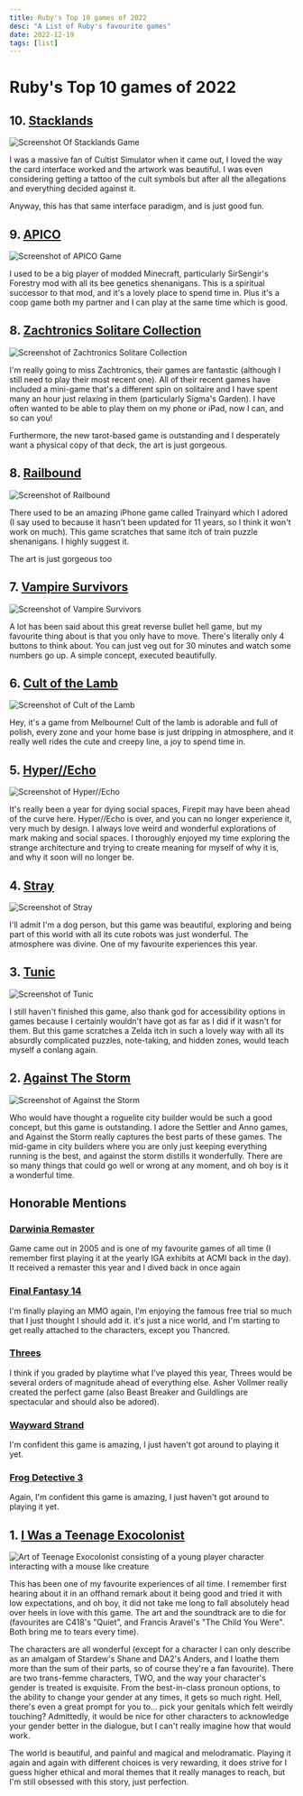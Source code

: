 ```yaml
---
title: Ruby's Top 10 games of 2022
desc: "A List of Ruby's favourite games"
date: 2022-12-19
tags: [list]
---
```


# Ruby's Top 10 games of 2022

## 10. [Stacklands](https://sokpop.itch.io/stacklands 'Stacklands')

![Screenshot Of Stacklands Game](https://files.rubyquail.design/2022games/stacklands.jpg)

I was a massive fan of Cultist Simulator when it came out, I loved the way the card interface worked and the artwork was beautiful. I was even considering getting a tattoo of the cult symbols but after all the allegations and everything decided against it.

Anyway, this has that same interface paradigm, and is just good fun.

## 9. [APICO](https://tngineers.itch.io/apico 'APICO')

![Screenshot of APICO Game](https://files.rubyquail.design/2022games/APICO.jpg)

I used to be a big player of modded Minecraft, particularly SirSengir's Forestry mod with all its bee genetics shenanigans. This is a spiritual successor to that mod, and it's a lovely place to spend time in. Plus it's a coop game both my partner and I can play at the same time which is good.

## 8. [Zachtronics Solitare Collection](https://www.zachtronics.com/solitaire-collection/ 'Zachtronics Solitare Collection')

![Screenshot of Zachtronics Solitare Collection](https://files.rubyquail.design/2022games/zachtronics.jpg)

I'm really going to miss Zachtronics, their games are fantastic (although I still need to play their most recent one). All of their recent games have included a mini-game that's a different spin on solitaire and I have spent many an hour just relaxing in them (particularly Sigma's Garden). I have often wanted to be able to play them on my phone or iPad, now I can, and so can you!

Furthermore, the new tarot-based game is outstanding and I desperately want a physical copy of that deck, the art is just gorgeous.

## 8. [Railbound](https://afterburn.itch.io/railbound 'Railbound')

![Screenshot of Railbound](https://files.rubyquail.design/2022games/railbound.jpg)

There used to be an amazing iPhone game called Trainyard which I adored (I say used to because it hasn't been updated for 11 years, so I think it won't work on much). This game scratches that same itch of train puzzle shenanigans. I highly suggest it.

The art is just gorgeous too

## 7. [Vampire Survivors](https://www.youtube.com/ponclegames 'Vampire Survivors')

![Screenshot of Vampire Survivors](https://files.rubyquail.design/2022games/vampire.jpg)

A lot has been said about this great reverse bullet hell game, but my favourite thing about is that you only have to move. There's literally only 4 buttons to think about. You can just veg out for 30 minutes and watch some numbers go up. A simple concept, executed beautifully.

## 6. [Cult of the Lamb](https://www.devolverdigital.com/games/cult-of-the-lamb 'Cult of the Lamb')

![Screenshot of Cult of the Lamb](https://files.rubyquail.design/2022games/lambcult.jpg)

Hey, it's a game from Melbourne! Cult of the lamb is adorable and full of polish, every zone and your home base is just dripping in atmosphere, and it really well rides the cute and creepy line, a joy to spend time in.

## 5. [Hyper//Echo](https://www.acmi.net.au/whats-on/gallery-5/hyper-echo-online-exhibition/ 'Hyper//Echo')

![Screenshot of Hyper//Echo](https://files.rubyquail.design/2022games/hyper.png)

It's really been a year for dying social spaces, Firepit may have been ahead of the curve here. Hyper//Echo is over, and you can no longer experience it, very much by design. I always love weird and wonderful explorations of mark making and social spaces. I thoroughly enjoyed my time exploring the strange architecture and trying to create meaning for myself of why it is, and why it soon will no longer be.

## 4. [Stray](https://stray.game 'Stray')

![Screenshot of Stray](https://files.rubyquail.design/2022games/stray.jpg)

I'll admit I'm a dog person, but this game was beautiful, exploring and being part of this world with all its cute robots was just wonderful. The atmosphere was divine. One of my favourite experiences this year.

## 3. [Tunic](https://finji.itch.io/tunic 'Tunic')

![Screenshot of Tunic](https://files.rubyquail.design/2022games/tunic.jpg)

I still haven't finished this game, also thank god for accessibility options in games because I certainly wouldn't have got as far as I did if it wasn't for them. But this game scratches a Zelda itch in such a lovely way with all its absurdly complicated puzzles, note-taking, and hidden zones, would teach myself a conlang again.

## 2. [Against The Storm](https://eremitegames.com 'Against The Storm')

![Screenshot of Against the Storm](https://files.rubyquail.design/2022games/againstthestorm.jpg)

Who would have thought a roguelite city builder would be such a good concept, but this game is outstanding. I adore the Settler and Anno games, and Against the Storm really captures the best parts of these games. The mid-game in city builders where you are only just keeping everything running is the best, and against the storm distills it wonderfully. There are so many things that could go well or wrong at any moment, and oh boy is it a wonderful time.

## Honorable Mentions

### [Darwinia Remaster](https://www.introversion.co.uk/introversion/#games 'Darwinia')

Game came out in 2005 and is one of my favourite games of all time (I remember first playing it at the yearly IGA exhibits at ACMI back in the day). It received a remaster this year and I dived back in once again

### [Final Fantasy 14](https://www.finalfantasyxiv.com 'Final Fantasy 14')

I'm finally playing an MMO again, I'm enjoying the famous free trial so much that I just thought I should add it. it's just a nice world, and I'm starting to get really attached to the characters, except you Thancred.

### [Threes](https://asherv.com/threes/ 'Threes')

I think if you graded by playtime what I've played this year, Threes would be several orders of magnitude ahead of everything else. Asher Vollmer really created the perfect game (also Beast Breaker and Guildlings are spectacular and should also be adored).

### [Wayward Strand](https://waywardstrand.com 'Wayward Strand')

I'm confident this game is amazing, I just haven't got around to playing it yet.

### [Frog Detective 3](https://fisho.itch.io/frog-detective-3 'Frog Detective 3')

Again, I'm confident this game is amazing, I just haven't got around to playing it yet.

## 1. [I Was a Teenage Exocolonist](http://exocolonist.com 'I Was a Teenage Exocolonist')

![Art of Teenage Exocolonist consisting of a young player character interacting with a mouse like creature](https://files.rubyquail.design/2022games/exocolonist.jpg)

This has been one of my favourite experiences of all time. I remember first hearing about it in an offhand remark about it being good and tried it with low expectations, and oh boy, it did not take me long to fall absolutely head over heels in love with this game. The art and the soundtrack are to die for (favourites are C418's "Quiet", and Francis Aravel's "The Child You Were". Both bring me to tears every time).

The characters are all wonderful (except for a character I can only describe as an amalgam of Stardew's Shane and DA2's Anders, and I loathe them more than the sum of their parts, so of course they're a fan favourite). There are two trans-femme characters, TWO, and the way your character's gender is treated is exquisite. From the best-in-class pronoun options, to the ability to change your gender at any times, it gets so much right. Hell, there's even a great prompt for you to… pick your genitals which felt weirdly touching? Admittedly, it would be nice for other characters to acknowledge your gender better in the dialogue, but I can't really imagine how that would work.

The world is beautiful, and painful and magical and melodramatic. Playing it again and again with different choices is very rewarding, it does strive for I guess higher ethical and moral themes that it really manages to reach, but I'm still obsessed with this story, just perfection.
